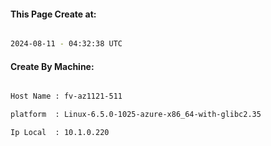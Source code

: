 
   
#### This Page Create at:

```bash

2024-08-11 - 04:32:38 UTC

```

#### Create By Machine:

```bash

Host Name : fv-az1121-511

platform  : Linux-6.5.0-1025-azure-x86_64-with-glibc2.35

Ip Local  : 10.1.0.220

```


